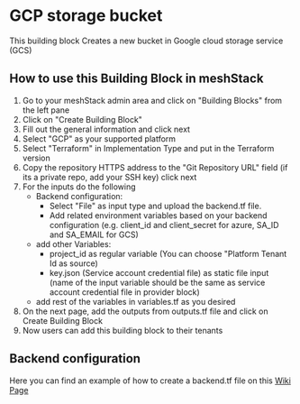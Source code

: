 # GCP storage bucket
This building block Creates a new bucket in Google cloud storage service (GCS)

## How to use this Building Block in meshStack 

1. Go to your meshStack admin area and click on "Building Blocks" from the left pane
2. Click on "Create Building Block"
3. Fill out the general information and click next
4. Select "GCP" as your supported platform 
5. Select "Terraform" in Implementation Type and put in the Terraform version
6. Copy the repository HTTPS address to the "Git Repository URL" field (if its a private repo, add your SSH key) click next
7. For the inputs do the following
    - Backend configuration:
        - Select "File" as input type and upload the backend.tf file.
        - Add related environment variables based on your backend configuration (e.g. client_id and client_secret for azure, SA_ID and SA_EMAIL for GCS)
    - add other Variables:
        - project_id as regular variable (You can choose "Platform Tenant Id as source)
        - key.json (Service account credential file) as static file input (name of the input variable should be the same as service account credential file in provider block)
    - add rest of the variables in variables.tf as you desired
8. On the next page, add the outputs from outputs.tf file and click on Create Building Block
9. Now users can add this building block to their tenants

## Backend configuration
Here you can find an example of how to create a backend.tf file on this [Wiki Page](https://github.com/meshcloud/building-blocks/wiki/%5BUser-Guide%5D-Setting-up-the-Backend-for-terraform-state#how-to-configure-backendtf-file-for-these-providers)